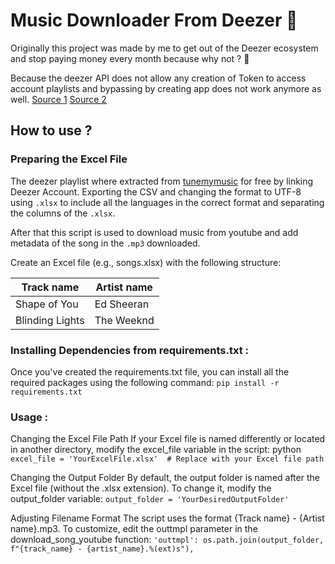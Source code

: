 # Music Downloader From Deezer 🐀


Originally this project was made by me to get out of the Deezer ecosystem and stop paying money every month because why not ? 🐀

Because the deezer API does not allow any creation of Token to access account playlists and bypassing by creating app does not work anymore as well.
[Source 1](https://www.reddit.com/r/deezer/comments/1bizi0k/i_cant_get_api_key_for_some_reason/)
[Source 2](https://developers.deezer.com/api/search)

## How to use ?

### Preparing the Excel File

The deezer playlist where extracted from [tunemymusic](https://www.tunemymusic.com/) for free by linking Deezer Account.
Exporting the CSV and changing the format to UTF-8 using ```.xlsx``` to include all the languages in the correct format and separating the columns of the ```.xlsx```.

After that this script is used to download music from youtube and add metadata of the song in the ```.mp3``` downloaded.

Create an Excel file (e.g., songs.xlsx) with the following structure:

| Track name |	Artist name |
| ------------- | ------------- |
| Shape of You |	Ed Sheeran |
| Blinding Lights |	The Weeknd |


### Installing Dependencies from requirements.txt :
Once you've created the requirements.txt file, you can install all the required packages using the following command:
```pip install -r requirements.txt```

### Usage :

Changing the Excel File Path If your Excel file is named differently or located in another directory, modify the excel_file variable in the script:
python
```excel_file = 'YourExcelFile.xlsx'  # Replace with your Excel file path```

Changing the Output Folder By default, the output folder is named after the Excel file (without the .xlsx extension). To change it, modify the output_folder variable:
```output_folder = 'YourDesiredOutputFolder'```

Adjusting Filename Format The script uses the format {Track name} - {Artist name}.mp3. To customize, edit the outtmpl parameter in the download_song_youtube function:
```'outtmpl': os.path.join(output_folder, f"{track_name} - {artist_name}.%(ext)s"),```
